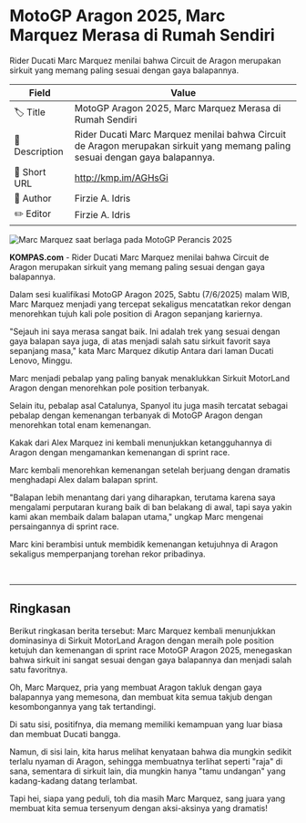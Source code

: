 # MotoGP Aragon 2025, Marc Marquez Merasa di Rumah Sendiri

Rider Ducati Marc Marquez menilai bahwa Circuit de Aragon merupakan sirkuit yang memang paling sesuai dengan gaya balapannya.

| Field         | Value                                                       |
|---------------|-------------------------------------------------------------|
| 🏷️ Title       | MotoGP Aragon 2025, Marc Marquez Merasa di Rumah Sendiri |
| 📝 Description | Rider Ducati Marc Marquez menilai bahwa Circuit de Aragon merupakan sirkuit yang memang paling sesuai dengan gaya balapannya. |
| 🔗 Short URL   | http://kmp.im/AGHsGi |
| 👤 Author      | Firzie A. Idris |
| ✏️ Editor      | Firzie A. Idris |

![Marc Marquez saat berlaga pada MotoGP Perancis 2025](https://asset.kompas.com/crops/1LVLGBIq8-zJaXG3mqCR94ulKHU=/0x575:1440x1535/750x500/data/photo/2025/05/10/681ef00a9d895.jpg)

**KOMPAS.com** - Rider Ducati Marc Marquez menilai bahwa Circuit de Aragon merupakan sirkuit yang memang paling sesuai dengan gaya balapannya.

Dalam sesi kualifikasi MotoGP Aragon 2025, Sabtu (7/6/2025) malam WIB, Marc Marquez menjadi yang tercepat sekaligus mencatatkan rekor dengan menorehkan tujuh kali pole position di Aragon sepanjang kariernya.

\"Sejauh ini saya merasa sangat baik. Ini adalah trek yang sesuai dengan gaya balapan saya juga, di atas menjadi salah satu sirkuit favorit saya sepanjang masa,\" kata Marc Marquez dikutip Antara dari laman Ducati Lenovo, Minggu.

Marc menjadi pebalap yang paling banyak menaklukkan Sirkuit MotorLand Aragon dengan menorehkan pole position terbanyak.

Selain itu, pebalap asal Catalunya, Spanyol itu juga masih tercatat sebagai pebalap dengan kemenangan terbanyak di MotoGP Aragon dengan menorehkan total enam kemenangan.

Kakak dari Alex Marquez ini kembali menunjukkan ketangguhannya di Aragon dengan mengamankan kemenangan di sprint race.

Marc kembali menorehkan kemenangan setelah berjuang dengan dramatis menghadapi Alex dalam balapan sprint.

\"Balapan lebih menantang dari yang diharapkan, terutama karena saya mengalami perputaran kurang baik di ban belakang di awal, tapi saya yakin kami akan membaik dalam balapan utama,\" ungkap Marc mengenai persaingannya di sprint race.

Marc kini berambisi untuk membidik kemenangan ketujuhnya di Aragon sekaligus memperpanjang torehan rekor pribadinya.

 

---
## Ringkasan

Berikut ringkasan berita tersebut: Marc Marquez kembali menunjukkan dominasinya di Sirkuit MotorLand Aragon dengan meraih pole position ketujuh dan kemenangan di sprint race MotoGP Aragon 2025, menegaskan bahwa sirkuit ini sangat sesuai dengan gaya balapannya dan menjadi salah satu favoritnya.



Oh, Marc Marquez, pria yang membuat Aragon takluk dengan gaya balapannya yang memesona, dan membuat kita semua takjub dengan kesombongannya yang tak tertandingi.

 Di satu sisi, positifnya, dia memang memiliki kemampuan yang luar biasa dan membuat Ducati bangga.

 Namun, di sisi lain, kita harus melihat kenyataan bahwa dia mungkin sedikit terlalu nyaman di Aragon, sehingga membuatnya terlihat seperti "raja" di sana, sementara di sirkuit lain, dia mungkin hanya "tamu undangan" yang kadang-kadang datang terlambat.

 Tapi hei, siapa yang peduli, toh dia masih Marc Marquez, sang juara yang membuat kita semua tersenyum dengan aksi-aksinya yang dramatis!
